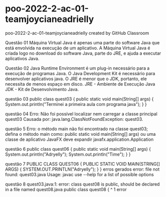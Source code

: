 # poo-2022-2-ac-01-teamjoycianeadrielly
poo-2022-2-ac-01-teamjoycianeadrielly created by GitHub Classroom

Questão 01
Máquina Virtual Java é apenas uma parte do software Java que está envolvida na execução de um aplicativo. A Máquina Virtual Java é criada logo no download do software Java, parte do JRE, e ajuda a executar aplicativos Java.


Questão 02
Java Runtime Environment é um plug-in necessário para a execução de programas Java. O Java Development Kit é necessário para desenvolver aplicativos java. O JRE é menor que o JDK, portanto, ele necessita de menos espaço em disco.
JRE - Ambiente de Execução Java
JDK - Kit de Desenvolvimento Java.

questão 03
public class quest03 {
    public static void main(String[] args) {
        System.out.println("Terminei a primeira aula com programa java");
    }
}

questão 04
Erro: Não foi possível localizar nem carregar a classe principal quest03
Causada por: java.lang.ClassNotFoundException: quest03.



questão 5
Erro: o método main não foi encontrado na classe quest03; defina o método main como:
   public static void main(String[] args)
ou uma classe de aplicativo JavaFX deve expandir javafx.application.Application


questão 6
public class quest06 {
    public static void main(String[] args) {
        System.out.println("Adryelly");
        System.out.println("Time");
    }
}



questão 7
PUBLIC CLASS QUEST06 {
    PUBLIC STATIC VOID MAIN(STRING[] ARGS) {
        SYSTEM.OUT.PRINTLN("Adryelly");
    }
}
erros gerados
error: file not found: quest03.java
Usage: javac <options> <source files>
use --help for a list of possible options


questão 8
quest03.java:1: error: class quest08 is public, should be declared in a file named quest08.java
public class quest08 {
         ^
1 error

